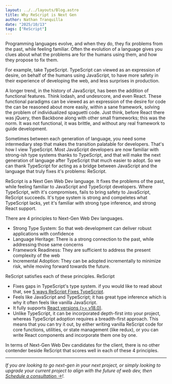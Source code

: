 ```yaml
---
layout: ../../layouts/Blog.astro
title: Why ReScript is Next Gen
author: Nathan Tranquilla
date: "2025/10/13"
tags: ["ReScript"]
---
```


Programming languages evolve, and when they do, they fix problems from the past, while feeling familiar. Often the evolution of a language gives you clues about what the problems are for the humans using them, and how they propose to fix them. 

For example, take TypeScript. TypeScript can viewed as an expression of desire, on behalf of the humans using JavaScript, to have more safety in their experience of developing the web, and less surprises in production. 

A longer trend, in the history of JavaScript, has been the addition of functional features. Think lodash, and undesrcore, and even React. These functional paradigms can be viewed as an expression of the desire for code the can be reasoned about more easily, within a sane framework, solving the problem of individualized spaguetti code. Just think, before React there was jQuery, then Backbone along with other small frameworks; this was the norm. It was not functional, it was brittle, and without any real framework to guide development.

Sometimes between each generation of language, you need some intermediary step that makes the transition palatable for developers. That's how I view TypeScript. Most JavaScript developers are now familiar with strong-ish type systems thanks to TypeScript, and that will make the next generation of language after TypeScript that much easier to adopt. So we can thank TypeScript for acting as a bridge between JavaScript and the language that truly fixes it's problems: ReScript.

ReScript is a Next Gen Web Dev language. It fixes the problems of the past, while feeling familiar to JavaScript and TypeScript developers. Where TypeScript, with it's compromises, fails to bring safety to JavaScript, ReScript succeeds. It's type system is strong and compeletes what TypeScript lacks, yet it's familiar with strong type inference, and strong React support. 

There are 4 principles to Next-Gen Web Dev languages. 
* Strong Type System: So that web development can deliver robust applications with confidence
* Language Heritage: There is a strong connection to the past, while addressing those same concerns
* Framework Readiness: They are sufficient to address the present complexity of the web
* Incremental Adoption: They can be adopted incrementally to minimize risk, while moving forward towards the future.

ReScript satisfies each of these principles. ReScript 
* Fixes gaps in TypeScript's type system. if you would like to read about that, see [5 ways ReScript Fixes TypeScript](/blogs/5-ways-rescript-fixes-typescript). 
* Feels like JavaScript and TypeScript; it has great type inference which is why it often feels like vanilla JavaScript.
* It fully supports [React versions (>= v18.0)](https://rescript-lang.org/docs/react/latest/introduction).
* Unlike TypeScript, it can be incorporated depth-first into your project, whereas TypeScript adoption requires a breadth-first approach. This means that you can try it out, by either writing vanilla ReScript code for core functions, utilities, or state management (like redux), or you can write React components and incorporate them one by one. 

In terms of Next-Gen Web Dev candidates for the client, there is no other contender beside ReScript that scores well in each of these 4 principles. 

---
_If you are looking to go next-gen in your next project, or simply looking to upgrade your current project to align with the future of web dev, then [Schedule a consultation →](/consultation)!._

